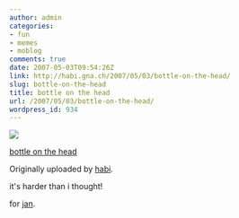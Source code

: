 ```yaml
---
author: admin
categories:
- fun
- memes
- moblog
comments: true
date: 2007-05-03T09:54:26Z
link: http://habi.gna.ch/2007/05/03/bottle-on-the-head/
slug: bottle-on-the-head
title: bottle on the head
url: /2007/05/03/bottle-on-the-head/
wordpress_id: 934
---
```


[![](http://farm1.static.flickr.com/219/482463568_1228e789e4_m.jpg)](http://www.flickr.com/photos/habi/482463568/)
   

 
  [bottle on the head](http://www.flickr.com/photos/habi/482463568/)
    

  Originally uploaded by [habi](http://www.flickr.com/people/habi/).
 



it's harder than i thought!  

  

for [jan](http://www.flickr.com/groups/324675@N25/).
  

